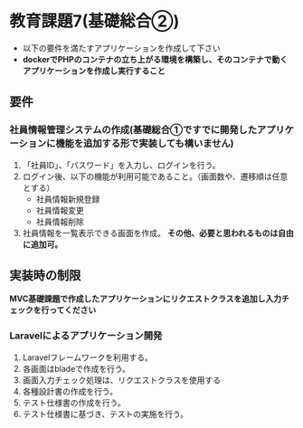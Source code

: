 # 教育課題7(基礎総合②)

- 以下の要件を満たすアプリケーションを作成して下さい
- **dockerでPHPのコンテナの立ち上がる環境を構築し、そのコンテナで動くアプリケーションを作成し実行すること**

## 要件

### 社員情報管理システムの作成(基礎総合①ですでに開発したアプリケーションに機能を追加する形で実装しても構いません) 

1. 「社員ID」、「パスワード」を入力し、ログインを行う。
2. ログイン後、以下の機能が利用可能であること。（画面数や、遷移順は任意とする）
    - 社員情報新規登録
    - 社員情報変更
    - 社員情報削除
3. 社員情報を一覧表示できる画面を作成。
**その他、必要と思われるものは自由に追加可。**

## 実装時の制限

**MVC基礎課題で作成したアプリケーションにリクエストクラスを追加し入力チェックを行ってください**

### Laravelによるアプリケーション開発

1. Laravelフレームワークを利用する。
2. 各画面はbladeで作成を行う。
3. 画面入力チェック処理は、リクエストクラスを使用する
4. 各種設計書の作成を行う。
5. テスト仕様書の作成を行う。
6. テスト仕様書に基づき、テストの実施を行う。
